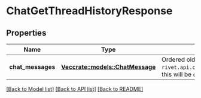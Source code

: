 # ChatGetThreadHistoryResponse

## Properties

Name | Type | Description | Notes
------------ | ------------- | ------------- | -------------
**chat_messages** | [**Vec<crate::models::ChatMessage>**](ChatMessage.md) | Ordered old to new. If querying `rivet.api.chat.common#before_and_after`, this will be `count * 2` long. | 

[[Back to Model list]](../README.md#documentation-for-models) [[Back to API list]](../README.md#documentation-for-api-endpoints) [[Back to README]](../README.md)



